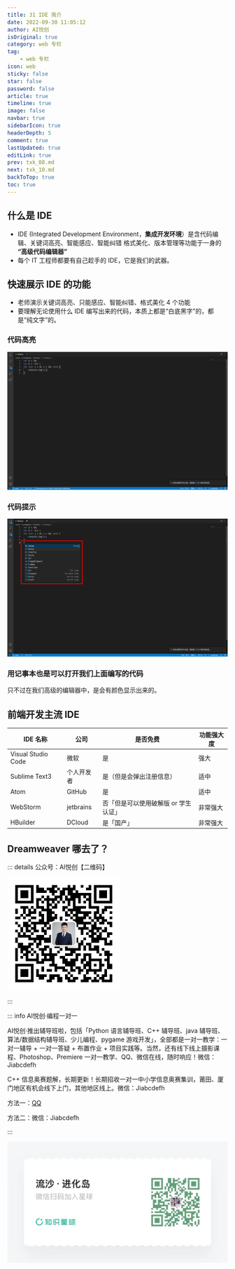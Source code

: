```yaml
---
title: 31 IDE 简介
date: 2022-09-30 11:05:12
author: AI悦创
isOriginal: true
category: web 专栏
tag:
    - web 专栏
icon: web
sticky: false
star: false
password: false
article: true
timeline: true
image: false
navbar: true
sidebarIcon: true
headerDepth: 5
comment: true
lastUpdated: true
editLink: true
prev: txk_08.md
next: txk_10.md
backToTop: true
toc: true
---
```


## 什么是 IDE

- IDE (Integrated Development Environment，**集成开发环境**）是含代码编辑、关键词高亮、智能感应、智能纠错
    格式美化、版本管理等功能于一身的 **“高级代码编辑器”**
- 每个 IT 工程师都要有自己趁手的 IDE，它是我们的武器。



## 快速展示 IDE 的功能

- 老师演示关键词高亮、只能感应、智能纠错、格式美化 4 个功能
- 要理解无论使用什么 IDE 编写出来的代码，本质上都是“白底黑字”的，都是“纯文字”的。

### 代码高亮

![image-20220930113929386](./txk_09.assets/image-20220930113929386.png)

### 代码提示

![image-20220930114006999](./txk_09.assets/image-20220930114006999.png)

### 用记事本也是可以打开我们上面编写的代码

只不过在我们高级的编辑器中，是会有颜色显示出来的。



## 前端开发主流 IDE

| IDE 名称           | 公司       | 是否免费                             | 功能强大度 |
| ------------------ | ---------- | ------------------------------------ | ---------- |
| Visual Studio Code | 微软       | 是                                   | 强大       |
| Sublime Text3      | 个人开发者 | 是（但是会弹出注册信息）             | 适中       |
| Atom               | GitHub     | 是                                   | 适中       |
| WebStorm           | jetbrains  | 否「但是可以使用破解版 or 学生认证」 | 非常强大   |
| HBuilder           | DCloud     | 是「国产」                           | 非常强大   |



## Dreamweaver 哪去了？



::: details 公众号：AI悦创【二维码】

![](/gzh.jpg)

:::

::: info AI悦创·编程一对一

AI悦创·推出辅导班啦，包括「Python 语言辅导班、C++ 辅导班、java 辅导班、算法/数据结构辅导班、少儿编程、pygame 游戏开发」，全部都是一对一教学：一对一辅导 + 一对一答疑 + 布置作业 + 项目实践等。当然，还有线下线上摄影课程、Photoshop、Premiere 一对一教学、QQ、微信在线，随时响应！微信：Jiabcdefh

C++ 信息奥赛题解，长期更新！长期招收一对一中小学信息奥赛集训，莆田、厦门地区有机会线下上门，其他地区线上。微信：Jiabcdefh

方法一：[QQ](http://wpa.qq.com/msgrd?v=3&uin=1432803776&site=qq&menu=yes)

方法二：微信：Jiabcdefh

:::

![](/zsxq.jpg)









